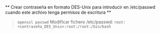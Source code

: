 ** Crear contraseña en formato DES-Unix para introducir en /etc/passwd cuando este archivo tenga permisos de escritura **
>`openssl passwd`
>Modificar fichero /etc/passwd:
>`root:<contraseña_DES_Unix>:root:/root:/bin/bash`


